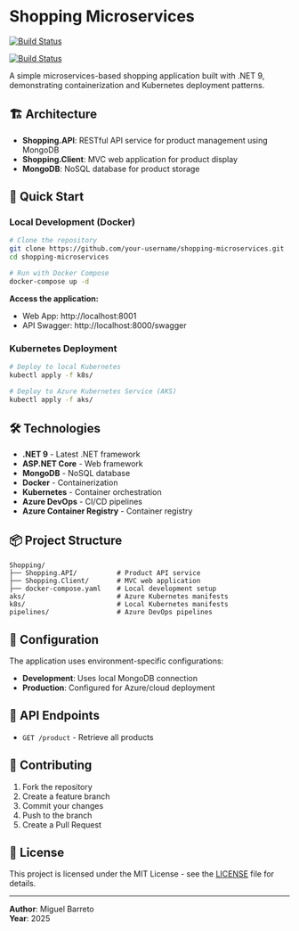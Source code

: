 # Shopping Microservices

[![Build Status](https://dev.azure.com/mabt2206/shopping/_apis/build/status%2Fshoppingclient-pipeline?branchName=main)](https://dev.azure.com/mabt2206/shopping/_build/latest?definitionId=4&branchName=main)

[![Build Status](https://dev.azure.com/mabt2206/shopping/_apis/build/status%2Fshoppingapi-pipeline?branchName=main)](https://dev.azure.com/mabt2206/shopping/_build/latest?definitionId=3&branchName=main)

A simple microservices-based shopping application built with .NET 9, demonstrating containerization and Kubernetes deployment patterns.

## 🏗️ Architecture

- **Shopping.API**: RESTful API service for product management using MongoDB
- **Shopping.Client**: MVC web application for product display
- **MongoDB**: NoSQL database for product storage

## 🚀 Quick Start

### Local Development (Docker)

```bash
# Clone the repository
git clone https://github.com/your-username/shopping-microservices.git
cd shopping-microservices

# Run with Docker Compose
docker-compose up -d
```

**Access the application:**
- Web App: http://localhost:8001
- API Swagger: http://localhost:8000/swagger

### Kubernetes Deployment

```bash
# Deploy to local Kubernetes
kubectl apply -f k8s/

# Deploy to Azure Kubernetes Service (AKS)
kubectl apply -f aks/
```

## 🛠️ Technologies

- **.NET 9** - Latest .NET framework
- **ASP.NET Core** - Web framework
- **MongoDB** - NoSQL database
- **Docker** - Containerization
- **Kubernetes** - Container orchestration
- **Azure DevOps** - CI/CD pipelines
- **Azure Container Registry** - Container registry

## 📦 Project Structure

```
Shopping/
├── Shopping.API/          # Product API service
├── Shopping.Client/       # MVC web application
├── docker-compose.yaml    # Local development setup
aks/                       # Azure Kubernetes manifests
k8s/                       # Local Kubernetes manifests
pipelines/                 # Azure DevOps pipelines
```

## 🔧 Configuration

The application uses environment-specific configurations:

- **Development**: Uses local MongoDB connection
- **Production**: Configured for Azure/cloud deployment

## 📝 API Endpoints

- `GET /product` - Retrieve all products

## 🤝 Contributing

1. Fork the repository
2. Create a feature branch
3. Commit your changes
4. Push to the branch
5. Create a Pull Request

## 📄 License

This project is licensed under the MIT License - see the [LICENSE](LICENSE) file for details.

---

**Author**: Miguel Barreto  
**Year**: 2025
